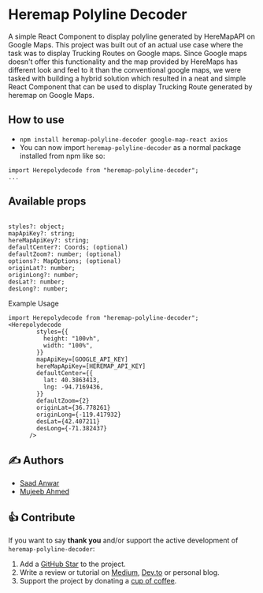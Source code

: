 # Heremap Polyline Decoder

A simple React Component to display polyline generated by HereMapAPI on Google Maps. 
This project was built out of an actual use case where the task was to display Trucking Routes on Google maps. Since Google maps doesn't offer this functionality and the map provided by HereMaps has different look and feel to it than the conventional google maps, we were tasked with building a hybrid solution which resulted in a neat and simple React Component that can be used to display Trucking Route generated by heremap on Google Maps.

## How to use
- `npm install heremap-polyline-decoder google-map-react axios`
- You can now import `heremap-polyline-decoder` as a normal package installed from npm like so:

```JSX
import Herepolydecode from "heremap-polyline-decoder";
...
```

## Available props

```

styles?: object;
mapApiKey?: string;
hereMapApiKey?: string;
defaultCenter?: Coords; (optional)
defaultZoom?: number; (optional)
options?: MapOptions; (optional)
originLat?: number;
originLong?: number;
desLat?: number;
desLong?: number;

```
Example Usage

```JSX
import Herepolydecode from "heremap-polyline-decoder";
<Herepolydecode
        styles={{
          height: "100vh",
          width: "100%",
        }}
        mapApiKey=[GOOGLE_API_KEY]
        hereMapApiKey=[HEREMAP_API_KEY]
        defaultCenter={{
          lat: 40.3863413,
          lng: -94.7169436,
        }}
        defaultZoom={2}
        originLat={36.778261}
        originLong={-119.417932}
        desLat={42.407211}
        desLong={-71.382437}
      />
```


## ✍️ Authors

- [Saad Anwar](https://github.com/5aad)
- [Mujeeb Ahmed](https://github.com/mujeeb-netizen)

## 👍 Contribute

If you want to say **thank you** and/or support the active development of `heremap-polyline-decoder`:

1. Add a [GitHub Star](https://github.com/CodeClan-io/heremap-polyline-decoder/stargazers) to the project.
3. Write a review or tutorial on [Medium](https://medium.com/), [Dev.to](https://dev.to/) or personal blog.
4. Support the project by donating a [cup of coffee](https://www.buymeacoffee.com/saadfarhan7223).

